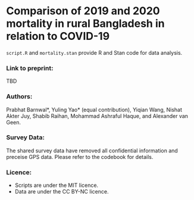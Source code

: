 #  Comparison of 2019 and 2020 mortality in rural Bangladesh in relation to COVID-19
`script.R` and `mortality.stan` provide R and Stan code for data analysis.  


### Link to preprint:
TBD

### Authors: 
Prabhat Barnwal*, Yuling Yao* (equal contribution),  Yiqian Wang, Nishat Akter Juy, Shabib Raihan, Mohammad Ashraful Haque,  and Alexander van Geen.

### Survey Data:
The shared survey data have removed all confidential information and preceise GPS data. Please refer to the codebook for details. 

###  Licence: 
- Scripts are under the MIT licence.
- Data are under the CC BY-NC licence. 


